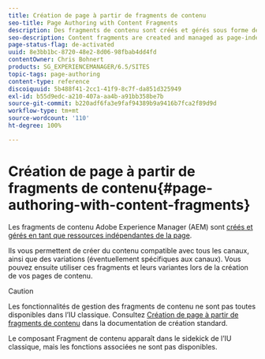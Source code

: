 ```yaml
---
title: Création de page à partir de fragments de contenu
seo-title: Page Authoring with Content Fragments
description: Des fragments de contenu sont créés et gérés sous forme de ressources indépendantes de la page. Ils vous permettent de créer du contenu compatible avec tous les canaux, ainsi que des variations.
seo-description: Content fragments are created and managed as page-independent assets. They allow you to create channel-neutral content, together with variations.
page-status-flag: de-activated
uuid: 8e3bb1bc-8720-48e2-8d06-98fbab4dd4fd
contentOwner: Chris Bohnert
products: SG_EXPERIENCEMANAGER/6.5/SITES
topic-tags: page-authoring
content-type: reference
discoiquuid: 5b488f41-2cc1-41f9-8c7f-da851d325949
exl-id: b55d9edc-a210-407a-aa4b-a91bb358be7b
source-git-commit: b220adf6fa3e9faf94389b9a9416b7fca2f89d9d
workflow-type: tm+mt
source-wordcount: '110'
ht-degree: 100%

---
```


# Création de page à partir de fragments de contenu{#page-authoring-with-content-fragments}

Les fragments de contenu Adobe Experience Manager (AEM) sont [créés et gérés en tant que ressources indépendantes de la page](/help/assets/content-fragments/content-fragments.md).

Ils vous permettent de créer du contenu compatible avec tous les canaux, ainsi que des variations (éventuellement spécifiques aux canaux). Vous pouvez ensuite utiliser ces fragments et leurs variantes lors de la création de vos pages de contenu.

>[!CAUTION]
>
>Les fonctionnalités de gestion des fragments de contenu ne sont pas toutes disponibles dans l’IU classique. Consultez [Création de page à partir de fragments de contenu](/help/sites-authoring/content-fragments.md) dans la documentation de création standard.
>
>Le composant Fragment de contenu apparaît dans le sidekick de l’IU classique, mais les fonctions associées ne sont pas disponibles.
